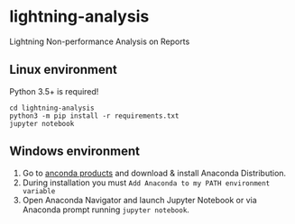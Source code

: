 # lightning-analysis
Lightning  Non-performance Analysis on Reports

## Linux environment

Python 3.5+ is required!

``` 
cd lightning-analysis
python3 -m pip install -r requirements.txt
jupyter notebook
```

## Windows environment

1. Go to [anconda products](https://www.anaconda.com/products/distribution) and download & install Anaconda Distribution.
2. During installation you must `Add Anaconda to my PATH environment variable`
4. Open Anaconda Navigator and launch Jupyter Notebook or via Anaconda prompt running `jupyter notebook`.

